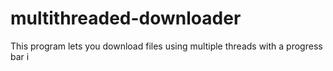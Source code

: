 # multithreaded-downloader
This program lets you download files using multiple threads with a progress bar
i

